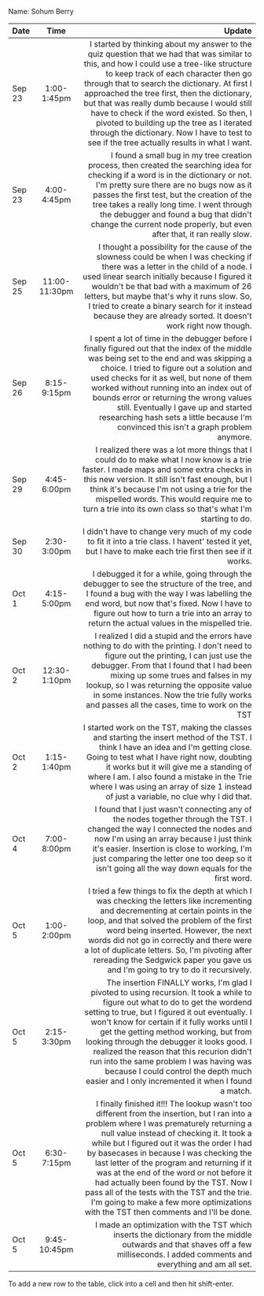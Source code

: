 Name: Sohum Berry

| Date   |     Time      |                                                                                                                                                                                                                                                                                                                                                                                                                                                                                                                                                         Update |
|:-------|:-------------:|---------------------------------------------------------------------------------------------------------------------------------------------------------------------------------------------------------------------------------------------------------------------------------------------------------------------------------------------------------------------------------------------------------------------------------------------------------------------------------------------------------------------------------------------------------------:|
| Sep 23 |  1:00-1:45pm  |                                 I started by thinking about my answer to the quiz question that we had that was similar to this, and how I could use a tree-like structure to keep track of each character then go through that to search the dictionary. At first I approached the tree first, then the dictionary, but that was really dumb because I would still have to check if the word existed. So then, I pivoted to building up the tree as I iterated through the dictionary. Now I have to test to see if the tree actually results in what I want. |
| Sep 23 |  4:00-4:45pm  |                                                                                                                                                              I found a small bug in my tree creation process, then created the searching idea for checking if a word is in the dictionary or not. I'm pretty sure there are no bugs now as it passes the first test, but the creation of the tree takes a really long time. I went through the debugger and found a bug that didn't change the current node properly, but even after that, it ran really slow. |
| Sep 25 | 11:00-11:30pm |                                                                                                                                                             I thought a possibility for the cause of the slowness could be when I was checking if there was a letter in the child of a node. I used linear search initially because I figured it wouldn't be that bad with a maximum of 26 letters, but maybe that's why it runs slow. So, I tried to create a binary search for it instead because they are already sorted. It doesn't work right now though. |
| Sep 26 |  8:15-9:15pm  |                                                                                                  I spent a lot of time in the debugger before I finally figured out that the index of the middle was being set to the end and was skipping a choice. I tried to figure out a solution and used checks for it as well, but none of them worked without running into an index out of bounds error or returning the wrong values still. Eventually I gave up and started researching hash sets a little because I'm convinced this isn't a graph problem anymore. |
| Sep 29 |  4:45-6:00pm  |                                                                                                                                                                                                          I realized there was a lot more things that I could do to make what I now know is a trie faster. I made maps and some extra checks in this new version. It still isn't fast enough, but I think it's because I'm not using a trie for the mispelled words. This would require me to turn a trie into its own class so that's what I'm starting to do. |
| Sep 30 |  2:30-3:00pm  |                                                                                                                                                                                                                                                                                                                                                                                                    I didn't have to change very much of my code to fit it into a trie class. I havent' tested it yet, but I have to make each trie first then see if it works. |
| Oct 1  |  4:15-5:00pm  |                                                                                                                                                                                                                                                                        I debugged it for a while, going through the debugger to see the structure of the tree, and I found a bug with the way I was labelling the end word, but now that's fixed. Now I have to figure out how to turn a trie into an array to return the actual values in the mispelled trie. |
| Oct 2  | 12:30-1:10pm  |                                                                                                                                                                                       I realized I did a stupid and the errors have nothing to do with the printing. I don't need to figure out the printing, I can just use the debugger. From that I found that I had been mixing up some trues and falses in my lookup, so I was returning the opposite value in some instances. Now the trie fully works and passes all the cases, time to work on the TST |
| Oct 2  |  1:15-1:40pm  |                                                                                                                                                                                        I started work on the TST, making the classes and starting the insert method of the TST. I think I have an idea and I'm getting close. Going to test what I have right now, doubting it works but it will give me a standing of where I am. I also found a mistake in the Trie where I was using an array of size 1 instead of just a variable, no clue why I did that. |
| Oct 4  |  7:00-8:00pm  |                                                                                                                                                                                                                                  I found that I just wasn't connecting any of the nodes together through the TST. I changed the way I connected the nodes and now I'm using an array because I just think it's easier. Insertion is close to working, I'm just comparing the letter one too deep so it isn't going all the way down equals for the first word. |
| Oct 5  |  1:00-2:00pm  |                                                                                                                                                I tried a few things to fix the depth at which I was checking the letters like incrementing and decrementing at certain points in the loop, and that solved the problem of the first word being inserted. However, the next words did not go in correctly and there were a lot of duplicate letters. So, I'm pivoting after rereading the Sedgwick paper you gave us and I'm going to try to do it recursively. |
| Oct 5  |  2:15-3:30pm  |                                             The insertion FINALLY works, I'm glad I pivoted to using recursion. It took a while to figure out what to do to get the wordend setting to true, but I figured it out eventually. I won't know for certain if it fully works until I get the getting method working, but from looking through the debugger it looks good. I realized the reason that this recurion didn't run into the same problem I was having was because I could control the depth much easier and I only incremented it when I found a match. |
| Oct 5  |  6:30-7:15pm  | I finally finished it!!! The lookup wasn't too different from the insertion, but I ran into a problem where I was prematurely returning a null value instead of checking it. It took a while but I figured out it was the order I had by basecases in because I was checking the last letter of the program and returning if it was at the end of the word or not before it had actually been found by the TST. Now I pass all of the tests with the TST and the trie. I'm going to make a few more optimizations with the TST then comments and I'll be done. |
| Oct 5  | 9:45-10:45pm  |                                                                                                                                                                                                                                                                                                                                                                              I made an optimization with the TST which inserts the dictionary from the middle outwards and that shaves off a few milliseconds. I added comments and everything and am all set. |


To add a new row to the table, click into a cell and then hit shift-enter.